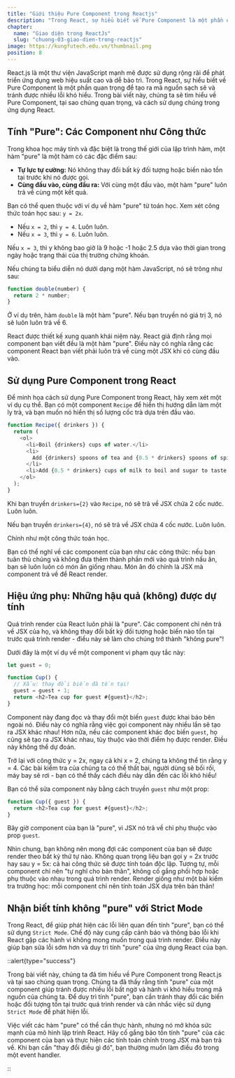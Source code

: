 ```yaml
---
title: "Giới thiệu Pure Component trong Reactjs"
description: "Trong React, sự hiểu biết về Pure Component là một phần quan trọng để tạo ra mã nguồn sạch sẽ và tránh được nhiều lỗi khó hiểu. Trong bài viết này, chúng ta sẽ tìm hiểu về Pure Component, tại sao chúng quan trọng, và cách sử dụng chúng trong ứng dụng React"
chapter:
  name: "Giao diện trong ReactJs"
  slug: "chuong-03-giao-dien-trong-reactjs"
image: https://kungfutech.edu.vn/thumbnail.png
position: 8
---
```


React.js là một thư viện JavaScript mạnh mẽ được sử dụng rộng rãi để phát triển ứng dụng web hiệu suất cao và dễ bảo trì. Trong React, sự hiểu biết về Pure Component là một phần quan trọng để tạo ra mã nguồn sạch sẽ và tránh được nhiều lỗi khó hiểu. Trong bài viết này, chúng ta sẽ tìm hiểu về Pure Component, tại sao chúng quan trọng, và cách sử dụng chúng trong ứng dụng React.

## Tính "Pure": Các Component như Công thức

Trong khoa học máy tính và đặc biệt là trong thế giới của lập trình hàm, một hàm "pure" là một hàm có các đặc điểm sau:

- **Tự lực tự cường:** Nó không thay đổi bất kỳ đối tượng hoặc biến nào tồn tại trước khi nó được gọi.
- **Cùng đầu vào, cùng đầu ra:** Với cùng một đầu vào, một hàm "pure" luôn trả về cùng một kết quả.

Bạn có thể quen thuộc với ví dụ về hàm "pure" từ toán học. Xem xét công thức toán học sau: `y = 2x`.

- Nếu `x = 2`, thì `y = 4`. Luôn luôn.
- Nếu `x = 3`, thì `y = 6`. Luôn luôn.

Nếu `x = 3`, thì y không bao giờ là 9 hoặc -1 hoặc 2.5 dựa vào thời gian trong ngày hoặc trạng thái của thị trường chứng khoán.

Nếu chúng ta biểu diễn nó dưới dạng một hàm JavaScript, nó sẽ trông như sau:

```javascript
function double(number) {
  return 2 * number;
}
```

Ở ví dụ trên, hàm `double` là một hàm "pure". Nếu bạn truyền nó giá trị 3, nó sẽ luôn luôn trả về 6.

React được thiết kế xung quanh khái niệm này. React giả định rằng mọi component bạn viết đều là một hàm "pure". Điều này có nghĩa rằng các component React bạn viết phải luôn trả về cùng một JSX khi có cùng đầu vào.

## Sử dụng Pure Component trong React

Để minh họa cách sử dụng Pure Component trong React, hãy xem xét một ví dụ cụ thể. Bạn có một component `Recipe` để hiển thị hướng dẫn làm một ly trà, và bạn muốn nó hiển thị số lượng cốc trà dựa trên đầu vào.

```javascript
function Recipe({ drinkers }) {
  return (
    <ol>
      <li>Boil {drinkers} cups of water.</li>
      <li>
        Add {drinkers} spoons of tea and {0.5 * drinkers} spoons of spice.
      </li>
      <li>Add {0.5 * drinkers} cups of milk to boil and sugar to taste.</li>
    </ol>
  );
}
```

Khi bạn truyền `drinkers={2}` vào `Recipe`, nó sẽ trả về JSX chứa 2 cốc nước. Luôn luôn.

Nếu bạn truyền `drinkers={4}`, nó sẽ trả về JSX chứa 4 cốc nước. Luôn luôn.

Chính như một công thức toán học.

Bạn có thể nghĩ về các component của bạn như các công thức: nếu bạn tuân thủ chúng và không đưa thêm thành phần mới vào quá trình nấu ăn, bạn sẽ luôn luôn có món ăn giống nhau. Món ăn đó chính là JSX mà component trả về để React render.

## Hiệu ứng phụ: Những hậu quả (không) được dự tính

Quá trình render của React luôn phải là "pure". Các component chỉ nên trả về JSX của họ, và không thay đổi bất kỳ đối tượng hoặc biến nào tồn tại trước quá trình render - điều này sẽ làm cho chúng trở thành "không pure"!

Dưới đây là một ví dụ về một component vi phạm quy tắc này:

```javascript
let guest = 0;

function Cup() {
  // Xấu: thay đổi biến đã tồn tại!
  guest = guest + 1;
  return <h2>Tea cup for guest #{guest}</h2>;
}
```

Component này đang đọc và thay đổi một biến `guest` được khai báo bên ngoài nó. Điều này có nghĩa rằng việc gọi component này nhiều lần sẽ tạo ra JSX khác nhau! Hơn nữa, nếu các component khác đọc biến `guest`, họ cũng sẽ tạo ra JSX khác nhau, tùy thuộc vào thời điểm họ được render. Điều này không thể dự đoán.

Trở lại với công thức y = 2x, ngay cả khi x = 2, chúng ta không thể tin rằng y = 4. Các bài kiểm tra của chúng ta có thể thất bại, người dùng sẽ bối rối, máy bay sẽ rơi - bạn có thể thấy cách điều này dẫn đến các lỗi khó hiểu!

Bạn có thể sửa component này bằng cách truyền `guest` như một prop:

```javascript
function Cup({ guest }) {
  return <h2>Tea cup for guest #{guest}</h2>;
}
```

Bây giờ component của bạn là "pure", vì JSX nó trả về chỉ phụ thuộc vào prop `guest`.

Nhìn chung, bạn không nên mong đợi các component của bạn sẽ được render theo bất kỳ thứ tự nào. Không quan trọng liệu bạn gọi y = 2x trước hay sau y = 5x: cả hai công thức sẽ được tính toán độc lập. Tương tự, mỗi component chỉ nên "tự nghĩ cho bản thân", không cố gắng phối hợp hoặc phụ thuộc vào nhau trong quá trình render. Render giống như một bài kiểm tra trường học: mỗi component chỉ nên tính toán JSX dựa trên bản thân!

## Nhận biết tính không "pure" với Strict Mode

Trong React, để giúp phát hiện các lỗi liên quan đến tính "pure", bạn có thể sử dụng `Strict Mode`. Chế độ này cung cấp cảnh báo và thông báo lỗi khi React gặp các hành vi không mong muốn trong quá trình render. Điều này giúp bạn sửa lỗi sớm hơn và duy trì tính "pure" của ứng dụng React của bạn.

::alert{type="success"}

Trong bài viết này, chúng ta đã tìm hiểu về Pure Component trong React.js và tại sao chúng quan trọng. Chúng ta đã thấy rằng tính "pure" của một component giúp tránh được nhiều lỗi bất ngờ và hành vi khó hiểu trong mã nguồn của chúng ta. Để duy trì tính "pure", bạn cần tránh thay đổi các biến hoặc đối tượng tồn tại trước quá trình render và cân nhắc việc sử dụng `Strict Mode` để phát hiện lỗi.

Việc viết các hàm "pure" có thể cần thực hành, nhưng nó mở khóa sức mạnh của mô hình lập trình React. Hãy cố gắng bảo tồn tính "pure" của các component của bạn và thực hiện các tính toán chính trong JSX mà bạn trả về. Khi bạn cần "thay đổi điều gì đó", bạn thường muốn làm điều đó trong một event handler.

::

